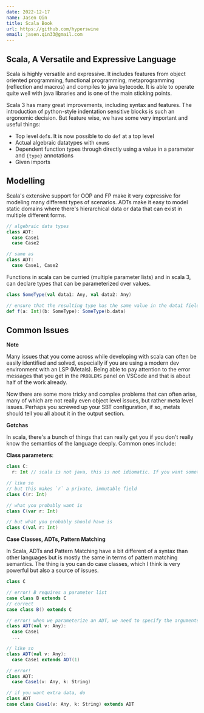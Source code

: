 ```yaml
---
date: 2022-12-17
name: Jasen Qin
title: Scala Book
url: https://github.com/hyperswine
email: jasen.qin33@gmail.com
---
```


## Scala, A Versatile and Expressive Language

Scala is highly versatile and expressive. It includes features from object oriented programming, functional programming, metaprogramming (reflection and macros) and compiles to java bytecode. It is able to operate quite well with java libraries and is one of the main sticking points.

Scala 3 has many great improvements, including syntax and features. The introduction of python-style indentation sensitive blocks is such an ergonomic decision. But feature wise, we have some very important and useful things:

- Top level `def`s. It is now possible to do `def` at a top level
- Actual algebraic datatypes with `enum`s
- Dependent function types through directly using a value in a parameter and `{type}` annotations
- Given imports

## Modelling

Scala's extensive support for OOP and FP make it very expressive for modeling many different types of scenarios. ADTs make it easy to model static domains where there's hierarchical data or data that can exist in multiple different forms.

```scala
// algebraic data types
class ADT:
  case Case1
  case Case2

// same as
class ADT:
  case Case1, Case2
```

Functions in scala can be curried (multiple parameter lists) and in scala 3, can declare types that can be parameterized over values.

```scala
class SomeType(val data1: Any, val data2: Any)

// ensure that the resulting type has the same value in the data1 field
def f(a: Int)(b: SomeType): SomeType(b.data)
```

## Common Issues

**Note**

Many issues that you come across while developing with scala can often be easily identified and solved, especially if you are using a modern dev environment with an LSP (Metals). Being able to pay attention to the error messages that you get in the `PROBLEMS` panel on VSCode and that is about half of the work already.

Now there are some more tricky and complex problems that can often arise, many of which are not really even object level issues, but rather meta level issues. Perhaps you screwed up your SBT configuration, if so, metals should tell you all about it in the output section.

**Gotchas**

In scala, there's a bunch of things that can really get you if you don't really know the semantics of the language deeply. Common ones include:

**Class parameters**:

```scala
class C:
  r: Int // scala is not java, this is not idiomatic. If you want something like this you would parameterize the class itself 

// like so
// but this makes `r` a private, immutable field
class C(r: Int)

// what you probably want is
class C(var r: Int)

// but what you probably should have is
class C(val r: Int)
```

**Case Classes, ADTs, Pattern Matching**

In Scala, ADTs and Pattern Matching have a bit different of a syntax than other languages but is mostly the same in terms of pattern matching semantics. The thing is you can do case classes, which I think is very powerful but also a source of issues.

```scala
class C

// error! B requires a parameter list
case class B extends C
// correct
case class B() extends C

// error! when we parameterize an ADT, we need to specify the arguments for each variant
class ADT(val v: Any):
  case Case1
  ...

// like so
class ADT(val v: Any):
  case Case1 extends ADT(1)

// error!
class ADT:
  case Case1(v: Any, k: String)

// if you want extra data, do
class ADT
case class Case1(v: Any, k: String) extends ADT
```
